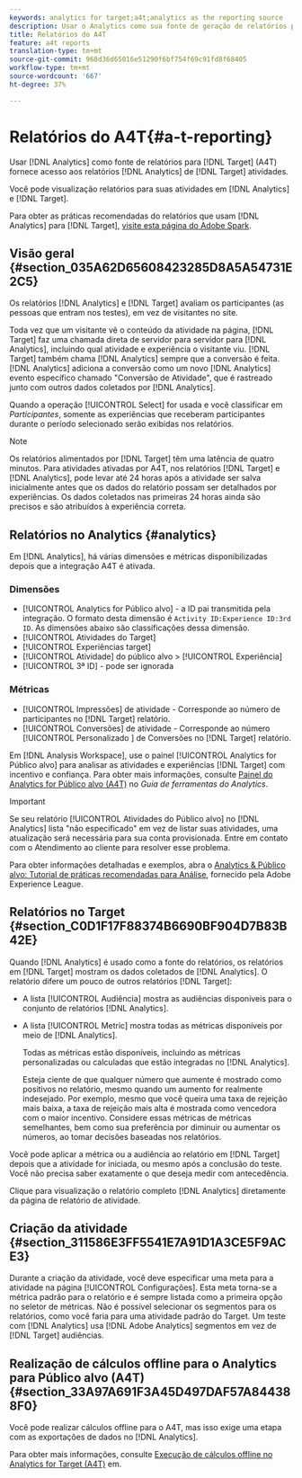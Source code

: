 ```yaml
---
keywords: analytics for target;a4t;analytics as the reporting source
description: Usar o Analytics como sua fonte de geração de relatórios para o Target (A4T) dá a você acesso aos relatórios do Analytics de suas atividades do Target.
title: Relatórios do A4T
feature: a4t reports
translation-type: tm+mt
source-git-commit: 968d36d65016e51290f6bf754f69c91fd8f68405
workflow-type: tm+mt
source-wordcount: '667'
ht-degree: 37%

---
```



# Relatórios do A4T{#a-t-reporting}

Usar [!DNL Analytics] como fonte de relatórios para [!DNL Target] (A4T) fornece acesso aos relatórios [!DNL Analytics] de [!DNL Target] atividades.

Você pode visualização relatórios para suas atividades em [!DNL Analytics] e [!DNL Target].

Para obter as práticas recomendadas do relatórios que usam [!DNL Analytics] para [!DNL Target], [visite esta página do Adobe Spark](https://spark.adobe.com/page/Lo3Spm4oBOvwF/).

## Visão geral {#section_035A62D65608423285D8A5A54731E2C5}

Os relatórios [!DNL Analytics] e [!DNL Target] avaliam os participantes (as pessoas que entram nos testes), em vez de visitantes no site.

Toda vez que um visitante vê o conteúdo da atividade na página, [!DNL Target] faz uma chamada direta de servidor para servidor para [!DNL Analytics], incluindo qual atividade e experiência o visitante viu. [!DNL Target] também chama  [!DNL Analytics] sempre que a conversão é feita. [!DNL Analytics] adiciona a conversão como um novo  [!DNL Analytics] evento específico chamado &quot;Conversão de Atividade&quot;, que é rastreado junto com outros dados coletados por  [!DNL Analytics].

Quando a operação [!UICONTROL Select] for usada e você classificar em *Participantes*, somente as experiências que receberam participantes durante o período selecionado serão exibidas nos relatórios.

>[!NOTE]
>
>Os relatórios alimentados por [!DNL Target] têm uma latência de quatro minutos. Para atividades ativadas por A4T, nos relatórios [!DNL Target] e [!DNL Analytics], pode levar até 24 horas após a atividade ser salva inicialmente antes que os dados do relatório possam ser detalhados por experiências. Os dados coletados nas primeiras 24 horas ainda são precisos e são atribuídos à experiência correta.

## Relatórios no Analytics   {#analytics}

Em [!DNL Analytics], há várias dimensões e métricas disponibilizadas depois que a integração A4T é ativada.

### Dimensões

* [!UICONTROL Analytics for Público alvo]  - a ID pai transmitida pela integração. O formato desta dimensão é `Activity ID:Experience ID:3rd ID`. As dimensões abaixo são classificações dessa dimensão.
* [!UICONTROL Atividades do Target]
* [!UICONTROL Experiências target]
* [!UICONTROL Atividade]  do público alvo >  [!UICONTROL Experiência]
* [!UICONTROL 3ª ID]  - pode ser ignorada

### Métricas

* [!UICONTROL Impressões]  de atividade - Corresponde ao número de   participantes no  [!DNL Target] relatório.
* [!UICONTROL Conversões]  de atividade - Corresponde ao número  [!UICONTROL Personalizado ] de Conversões no  [!DNL Target] relatório.

Em [!DNL Analysis Workspace], use o painel [!UICONTROL Analytics for Público alvo] para analisar as atividades e experiências [!DNL Target] com incentivo e confiança. Para obter mais informações, consulte [Painel do Analytics for Público alvo (A4T)](https://experienceleague.adobe.com/docs/analytics/analyze/analysis-workspace/panels/a4t-panel.html) no *Guia de ferramentas do Analytics*.

>[!IMPORTANT]
>
>Se seu relatório [!UICONTROL Atividades do Público alvo] no [!DNL Analytics] lista &quot;não especificado&quot; em vez de listar suas atividades, uma atualização será necessária para sua conta provisionada. Entre em contato com o Atendimento ao cliente para resolver esse problema.

Para obter informações detalhadas e exemplos, abra o [Analytics &amp; Público alvo: Tutorial de práticas recomendadas para Análise](https://spark.adobe.com/page/Lo3Spm4oBOvwF/), fornecido pela Adobe Experience League.

## Relatórios no Target   {#section_C0D1F17F88374B6690BF904D7B83B42E}

Quando [!DNL Analytics] é usado como a fonte do relatórios, os relatórios em [!DNL Target] mostram os dados coletados de [!DNL Analytics]. O relatório difere um pouco de outros relatórios [!DNL Target]:

* A lista [!UICONTROL Audiência] mostra as audiências disponíveis para o conjunto de relatórios [!DNL Analytics].
* A lista [!UICONTROL Metric] mostra todas as métricas disponíveis por meio de [!DNL Analytics].

   Todas as métricas estão disponíveis, incluindo as métricas personalizadas ou calculadas que estão integradas no [!DNL Analytics].

   Esteja ciente de que qualquer número que aumente é mostrado como positivos no relatório, mesmo quando um aumento for realmente indesejado. Por exemplo, mesmo que você queira uma taxa de rejeição mais baixa, a taxa de rejeição mais alta é mostrada como vencedora com o maior incentivo. Considere essas métricas de métricas semelhantes, bem como sua preferência por diminuir ou aumentar os números, ao tomar decisões baseadas nos relatórios.

Você pode aplicar a métrica ou a audiência ao relatório em [!DNL Target] depois que a atividade for iniciada, ou mesmo após a conclusão do teste. Você não precisa saber exatamente o que deseja medir com antecedência.

Clique para visualização o relatório completo [!DNL Analytics] diretamente da página de relatório de atividade.

## Criação da atividade {#section_311586E3FF5541E7A91D1A3CE5F9ACE3}

Durante a criação da atividade, você deve especificar uma meta para a atividade na página [!UICONTROL Configurações]. Esta meta torna-se a métrica padrão para o relatório e é sempre listada como a primeira opção no seletor de métricas. Não é possível selecionar os segmentos para os relatórios, como você faria para uma atividade padrão do Target. Um teste com [!DNL Analytics] usa [!DNL Adobe Analytics] segmentos em vez de [!DNL Target] audiências.

## Realização de cálculos offline para o Analytics para Público alvo (A4T) {#section_33A97A691F3A45D497DAF57A844388F0}

Você pode realizar cálculos offline para o A4T, mas isso exige uma etapa com as exportações de dados no [!DNL Analytics].

Para obter mais informações, consulte [Execução de cálculos offline no Analytics for Target (A4T)](/help/c-reports/conversion-rate.md#concept_0D0002A1EBDF420E9C50E2A46F36629B) em.
